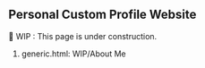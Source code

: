 ## Personal Custom Profile Website
🚧 WIP : This page is under construction.
1. generic.html: WIP/About Me
